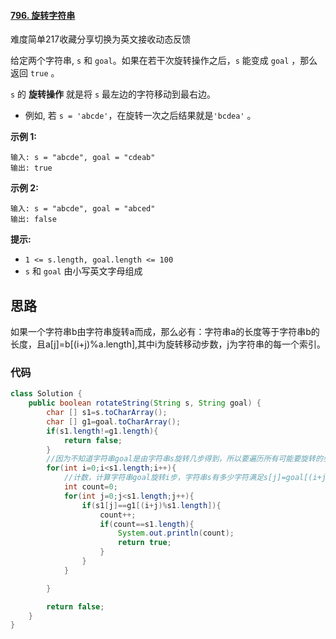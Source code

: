 #### [796. 旋转字符串](https://leetcode-cn.com/problems/rotate-string/)

难度简单217收藏分享切换为英文接收动态反馈

给定两个字符串, `s` 和 `goal`。如果在若干次旋转操作之后，`s` 能变成 `goal` ，那么返回 `true` 。

`s` 的 **旋转操作** 就是将 `s` 最左边的字符移动到最右边。 

- 例如, 若 `s = 'abcde'`，在旋转一次之后结果就是`'bcdea'` 。

 

**示例 1:**

```
输入: s = "abcde", goal = "cdeab"
输出: true
```

**示例 2:**

```
输入: s = "abcde", goal = "abced"
输出: false
```

 

**提示:**

- `1 <= s.length, goal.length <= 100`
- `s` 和 `goal` 由小写英文字母组成

## 思路

如果一个字符串b由字符串旋转a而成，那么必有：字符串a的长度等于字符串b的长度，且a[j]=b[(i+j)%a.length],其中i为旋转移动步数，j为字符串的每一个索引。

### 代码

```java
class Solution {
    public boolean rotateString(String s, String goal) {
        char [] s1=s.toCharArray();
        char [] g1=goal.toCharArray();
        if(s1.length!=g1.length){
            return false;
        }
		//因为不知道字符串goal是由字符串s旋转几步得到，所以要遍历所有可能要旋转的步数。
        for(int i=0;i<s1.length;i++){
            //计数，计算字符串goal旋转i步，字符串s有多少字符满足s[j]=goal[(i+j)%a.length]的要求，如果所有字符都满足，则goal就是由s旋转而来。
            int count=0;
            for(int j=0;j<s1.length;j++){
                if(s1[j]==g1[(i+j)%s1.length]){
                    count++;
                    if(count==s1.length){
                        System.out.println(count);
                        return true;
                    }
                }
            }

        }

        return false;
    }
}
```